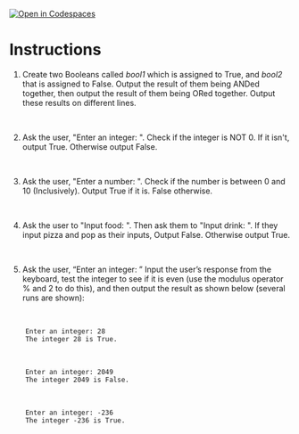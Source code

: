 [![Open in Codespaces](https://classroom.github.com/assets/launch-codespace-2972f46106e565e64193e422d61a12cf1da4916b45550586e14ef0a7c637dd04.svg)](https://classroom.github.com/open-in-codespaces?assignment_repo_id=16213836)
# Instructions  

1. Create two Booleans called _bool1_ which is assigned to True, and _bool2_ that is assigned to False. Output the result of them being ANDed together, then output the result of them being ORed together. Output these results on different lines.

</br>

2. Ask the user, "Enter an integer: ".  Check if the integer is NOT 0.  If it isn't, output True.  Otherwise output False.

</br>

3. Ask the user, "Enter a number: ".  Check if the number is between 0 and 10 (Inclusively). Output True if it is.  False otherwise.

</br>

4. Ask the user to "Input food: ".  Then ask them to "Input drink: ".  If they input pizza and pop as their inputs, Output False.  Otherwise output True.

</br>

5. Ask the user, “Enter an integer: ” Input the user’s response from the keyboard, test the integer to see if it is even (use the modulus operator % and 2 to do this), and then output the result as shown below (several runs are shown):

</br>

		Enter an integer: 28
		The integer 28 is True.
</br>

		Enter an integer: 2049
		The integer 2049 is False.
</br>

		Enter an integer: -236
		The integer -236 is True.
